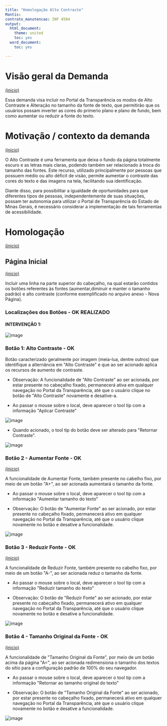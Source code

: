 ```yaml
---
title: "Homologação Alto Contraste"
Mantis:
contrato_manutencao: INF 4504
output:
  html_document:
    theme: united
    toc: yes
  word_document:
    toc: yes

---
```


# Visão geral da Demanda
<a href="#top">(inicio)</a>

Essa demanda visa incluir no Portal da Transparência os modos de  Alto Contraste e Alteração no tamanho da fonte de texto, que permitirão que os usuários possam inverter as cores do primerio plano e plano de fundo, bem como aumentar ou reduzir a fonte do texto.


# Motivação / contexto da demanda
<a href="#top">(inicio)</a>

O Alto Contraste é uma ferramenta que deixa o fundo da página totalmente escuro e as letras mais claras, podendo também ser relacionado à troca do tamanho das fontes. Este recurso, utilizado principalmente por pessoas que possuem médio ou alto déficit de visão, permite aumentar o contraste das cores do texto e das imagens na tela, facilitando sua identificação.

Diante disso, para possibilitar a igualdade de oportunidades para que diferentes tipos de pessoas, independentemente de suas situações, possam ter autonomia para utilizar o Portal de Transparência do Estado de Minas Gerais, é necessário considerar a implementação de tais ferramentas de acessibilidade.


# Homologação
<a href="#top">(inicio)</a>

## Página Inicial
<a href="#top">(inicio)</a>

Incluir uma linha na parte superior do cabeçalho, na qual estarão contidos os botões referentes às fontes (aumentar,diminuir e manter o tamanho padrão) e alto contraste (conforme exemplificado no arquivo anexo - Nova Página).

### Localizações dos Botões - OK REALIZADO

#### INTERVENÇÃO 1:

![image](https://user-images.githubusercontent.com/52920939/229833386-efbfae3b-cc92-4664-8c2e-1861da8ad451.png)

### Botão 1: Alto Contraste - OK

Botão caracterizado geralmente por imagem (meia-lua, dentre outros) que identifique a alternância em "Alto Contraste" e que ao ser acionado aplica os recursos de aumento de contraste.

- Observação: A funcionalidade de "Alto Contraste" ao ser acionada, por estar presente no cabeçalho fixado, permanecerá ativa em qualquer navegação no Portal da Transparência, até que o usuário clique no botão de "Alto Contraste" novamente e desative-a.

- Ao passar o mouse sobre o local, deve aparecer o tool tip com a informação "Aplicar Contraste"

![image](https://user-images.githubusercontent.com/52920939/229834719-de3c0483-7cdf-4376-aef4-60a80be78d71.png)


- Quando acionado, o tool tip do botão deve ser alterado para "Retornar Contraste".

![image](https://user-images.githubusercontent.com/52920939/229833933-08a7a794-6db3-427d-839f-d8035ef40298.png)

### Botão 2 - Aumentar Fonte - OK
<a href="#top">(inicio)</a>

A funcionalidade de Aumentar Fonte, também presente no cabelho fixo, por meio de um botão "A+", ao ser acionada aumentará o tamanho da fonte.

- Ao passar o mouse sobre o local, deve aparecer o tool tip com a informação "Aumentar tamanho do texto"

- Observação: O botão de "Aumentar Fonte" ao ser acionado, por estar presente no cabeçalho fixado, permanecerá ativo em qualquer navegação no Portal da Transparência, até que o usuário clique novamente no botão e desative a funcionalidade.

![image](https://user-images.githubusercontent.com/52920939/229835180-d1af3148-aa42-46e9-ac6b-d8ad36ad1ee1.png)


### Botão 3 - Reduzir Fonte - OK
<a href="#top">(inicio)</a>

A funcionalidade de Reduzir Fonte, também presente no cabelho fixo, por meio de um botão "A-", ao ser acionada reduz o tamanho da fonte.

- Ao passar o mouse sobre o local, deve aparecer o tool tip com a informação "Reduzir tamanho do texto"

- Observação: O botão de "Reduzir Fonte" ao ser acionado, por estar presente no cabeçalho fixado, permanecerá ativo em qualquer navegação no Portal da Transparência, até que o usuário clique novamente no botão e desative a funcionalidade.

![image](https://user-images.githubusercontent.com/52920939/229835391-261b0149-ddb9-4a6f-846e-6ea2dc8c39fa.png)


### Botão 4 - Tamanho Original da Fonte - OK
<a href="#top">(inicio)</a>

A funcionalidade de "Tamanho Original da Fonte", por meio de um botão acima da página "A=", ao ser acionada redimensiona o tamanho dos textos do sítio para a configuração padrão de 100% do seu navegador.

- Ao passar o mouse sobre o local, deve aparecer o tool tip com a informação "Retornar ao tamanho original do texto"

- Observação: O botão de "Tamanho Original da Fonte" ao ser acionado, por estar presente no cabeçalho fixado, permanecerá ativo em qualquer navegação no Portal da Transparência, até que o usuário clique novamente no botão e desative a funcionalidade.

![image](https://user-images.githubusercontent.com/52920939/229835546-c99ee605-04b8-4964-a946-beeaa353041e.png)
